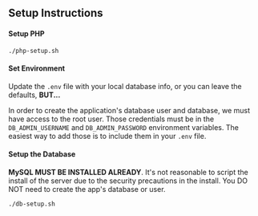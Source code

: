 Setup Instructions
------------------

#### Setup PHP
```
./php-setup.sh
```

#### Set Environment
Update the `.env` file with your local database info, or you can leave the
defaults, **BUT...**

In order to create the application's database user and database, we must have
access to the root user.  Those credentials must be in the `DB_ADMIN_USERNAME`
and `DB_ADMIN_PASSWORD` environment variables. The easiest way to add those is
to include them in your `.env` file. 

#### Setup the Database
**MySQL MUST BE INSTALLED ALREADY**. It's not reasonable to script the install
of the server due to the security precautions in the install.  You DO NOT need to create the app's database or user.

```
./db-setup.sh
```
